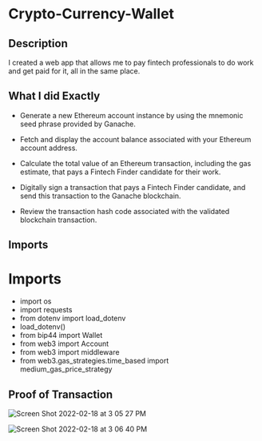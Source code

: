 # Crypto-Currency-Wallet

## Description
I created a web app that allows me to pay fintech professionals to do work and get paid for it, all in the same place. 

## What I did Exactly
* Generate a new Ethereum account instance by using the mnemonic seed phrase provided by Ganache.

* Fetch and display the account balance associated with your Ethereum account address.

* Calculate the total value of an Ethereum transaction, including the gas estimate, that pays a Fintech Finder candidate for their  work.

* Digitally sign a transaction that pays a Fintech Finder candidate, and send this transaction to the Ganache blockchain.

* Review the transaction hash code associated with the validated blockchain transaction.


## Imports

# Imports
* import os
* import requests
* from dotenv import load_dotenv
* load_dotenv()
* from bip44 import Wallet
* from web3 import Account
* from web3 import middleware
* from web3.gas_strategies.time_based import medium_gas_price_strategy

## Proof of Transaction
![Screen Shot 2022-02-18 at 3 05 27 PM](https://user-images.githubusercontent.com/85980757/154756065-b52a45eb-a388-4841-9565-7efbb354e133.png)


![Screen Shot 2022-02-18 at 3 06 40 PM](https://user-images.githubusercontent.com/85980757/154756103-c53c11fe-e7a5-4abc-bac4-884b22200dd7.png)




